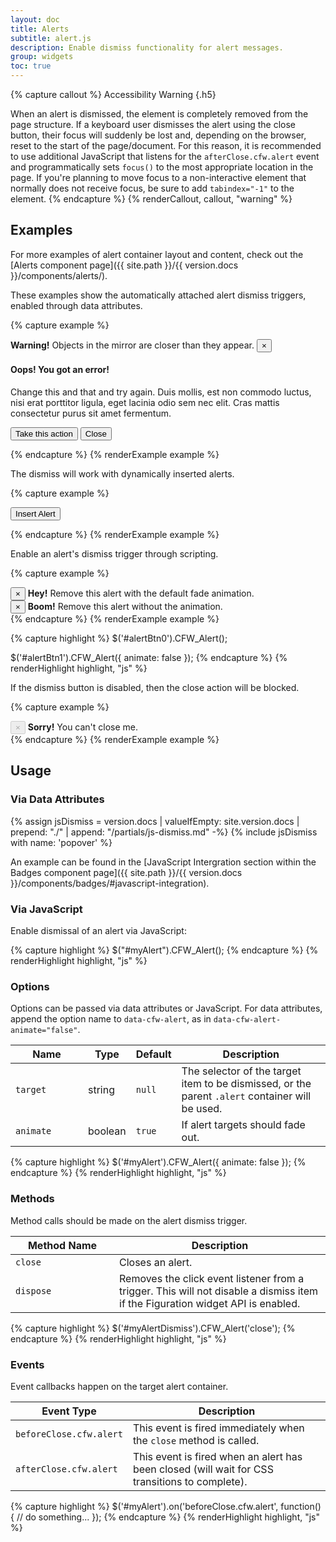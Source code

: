 ```yaml
---
layout: doc
title: Alerts
subtitle: alert.js
description: Enable dismiss functionality for alert messages.
group: widgets
toc: true
---
```


{% capture callout %}
Accessibility Warning
{.h5}

When an alert is dismissed, the element is completely removed from the page structure. If a keyboard user dismisses the alert using the close button, their focus will suddenly be lost and, depending on the browser, reset to the start of the page/document. For this reason, it is  recommended to use additional JavaScript that listens for the `afterClose.cfw.alert` event and programmatically sets `focus()` to the most appropriate location in the page. If you're planning to move focus to a non-interactive element that normally does not receive focus, be sure to add `tabindex="-1"` to the element.
{% endcapture %}
{% renderCallout, callout, "warning" %}

## Examples

For more examples of alert container layout and content, check out the [Alerts component page]({{ site.path }}/{{ version.docs }}/components/alerts/).

These examples show the automatically attached alert dismiss triggers, enabled through data attributes.

{% capture example %}
<div class="alert alert-warning" role="alert">
  <strong>Warning!</strong> Objects in the mirror are closer than they appear.
  <button type="button" class="close" data-cfw-dismiss="alert" aria-label="Close"><span aria-hidden="true">&times;</span></button>
</div>

<div class="alert alert-danger" role="alert">
  <h4>Oops! You got an error!</h4>
  <p>Change this and that and try again. Duis mollis, est non commodo luctus, nisi erat porttitor ligula, eget lacinia odio sem nec elit. Cras mattis consectetur purus sit amet fermentum.</p>
  <p>
    <button type="button" class="btn btn-danger">Take this action</button>
    <button type="button" class="btn btn-secondary" data-cfw-dismiss="alert">Close</button>
  </p>
</div>
{% endcapture %}
{% renderExample example %}

The dismiss will work with dynamically inserted alerts.

{% capture example %}
<p>
  <button type="button" class="btn btn-primary" id="alertCreate">Insert Alert</button>
</p>
<div id="alertDemoContainer"></div>

<script>
  $('#alertCreate').on('click', function() {
    $('#alertDemoContainer').after('<div class="alert alert-info" role="alert"><button type="button" class="close" data-cfw-dismiss="alert" aria-label="Close"><span aria-hidden="true">&times</span></button><strong>Sample alert!</strong> Click my close button --&gt;</div>');
  });
</script>
{% endcapture %}
{% renderExample example %}

Enable an alert's dismiss trigger through scripting.

{% capture example %}
<div class="alert alert-primary" role="alert">
  <button id="alertBtn0" type="button" class="close" aria-label="Close"><span aria-hidden="true">&times;</span></button>
  <strong>Hey!</strong> Remove this alert with the default fade animation.
</div>

<div class="alert alert-secondary" role="alert" id="alert1">
  <button id="alertBtn1" type="button" class="close" aria-label="Close"><span aria-hidden="true">&times;</span></button>
  <strong>Boom!</strong> Remove this alert without the animation.
</div>
{% endcapture %}
{% renderExample example %}

{% capture highlight %}
$('#alertBtn0').CFW_Alert();

$('#alertBtn1').CFW_Alert({
  animate: false
});
{% endcapture %}
{% renderHighlight highlight, "js" %}

<script>
$('#alertBtn0').CFW_Alert();
$('#alertBtn1').CFW_Alert({ animate: false });
</script>

If the dismiss button is disabled, then the close action will be blocked.

{% capture example %}
<div class="alert alert-danger" role="alert">
  <button type="button" class="close" data-cfw-dismiss="alert" aria-label="Close" disabled><span aria-hidden="true">&times;</span></button>
  <strong>Sorry!</strong> You can't close me.
</div>
{% endcapture %}
{% renderExample example %}

## Usage

### Via Data Attributes

{% assign jsDismiss = version.docs | valueIfEmpty: site.version.docs | prepend: "./" | append: "/partials/js-dismiss.md" -%}
{% include jsDismiss with name: 'popover' %}

An example can be found in the [JavaScript Intergration section within the Badges component page]({{ site.path }}/{{ version.docs }}/components/badges/#javascript-integration).


### Via JavaScript

Enable dismissal of an alert via JavaScript:

{% capture highlight %}
$("#myAlert").CFW_Alert();
{% endcapture %}
{% renderHighlight highlight, "js" %}

### Options

Options can be passed via data attributes or JavaScript. For data attributes, append the option name to `data-cfw-alert`, as in `data-cfw-alert-animate="false"`.

<div class="table-scroll">
  <table class="table table-bordered table-striped">
    <thead>
      <tr>
        <th style="width: 100px;">Name</th>
        <th style="width: 50px;">Type</th>
        <th style="width: 50px;">Default</th>
        <th>Description</th>
      </tr>
    </thead>
    <tbody>
      <tr>
        <td><code>target</code></td>
        <td>string</td>
        <td><code>null</code></td>
        <td>The selector of the target item to be dismissed, or the parent <code>.alert</code> container will be used.</td>
      </tr>
      <tr>
        <td><code>animate</code></td>
        <td>boolean</td>
        <td><code>true</code></td>
        <td>If alert targets should fade out.</td>
      </tr>
    </tbody>
  </table>
</div>

{% capture highlight %}
$('#myAlert').CFW_Alert({
    animate: false
});
{% endcapture %}
{% renderHighlight highlight, "js" %}

### Methods

Method calls should be made on the alert dismiss trigger.

<div class="table-scroll">
  <table class="table table-bordered table-striped">
    <thead>
      <tr>
        <th style="width: 150px;">Method Name</th>
        <th>Description</th>
      </tr>
    </thead>
    <tbody>
      <tr>
        <td><code>close</code></td>
        <td>Closes an alert.</td>
      </tr>
      <tr>
        <td><code>dispose</code></td>
        <td>Removes the click event listener from a trigger. This will not disable a dismiss item if the Figuration widget API is enabled.</td>
      </tr>
    </tbody>
  </table>
</div>

{% capture highlight %}
$('#myAlertDismiss').CFW_Alert('close');
{% endcapture %}
{% renderHighlight highlight, "js" %}

### Events

Event callbacks happen on the target alert container.

<div class="table-scroll">
  <table class="table table-bordered table-striped">
    <thead>
      <tr>
        <th style="width: 150px;">Event Type</th>
        <th>Description</th>
      </tr>
    </thead>
    <tbody>
      <tr>
        <td><code>beforeClose.cfw.alert</code></td>
        <td>This event is fired immediately when the <code>close</code> method is called.</td>
      </tr>
      <tr>
        <td><code>afterClose.cfw.alert</code></td>
        <td>This event is fired when an alert has been closed (will wait for CSS transitions to complete).</td>
      </tr>
    </tbody>
  </table>
</div>

{% capture highlight %}
$('#myAlert').on('beforeClose.cfw.alert', function() {
  // do something...
});
{% endcapture %}
{% renderHighlight highlight, "js" %}
